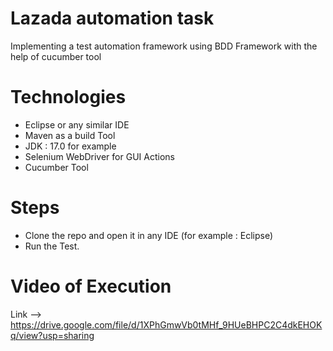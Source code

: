 # Lazada automation task
Implementing a test automation framework using BDD Framework with the help of cucumber tool

# Technologies
*  Eclipse or any similar IDE
*  Maven as a build Tool
*  JDK : 17.0 for example
*  Selenium WebDriver for GUI Actions
*  Cucumber Tool


# Steps  
* Clone the repo and open it in any IDE (for example : Eclipse)
* Run the Test.

# Video of Execution
Link --> https://drive.google.com/file/d/1XPhGmwVb0tMHf_9HUeBHPC2C4dkEHOKq/view?usp=sharing
